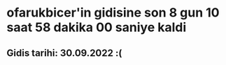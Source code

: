 # ofarukbicer'in gidisine son 8 gun 10 saat 58 dakika 00 saniye kaldi

## Gidis tarihi: 30.09.2022 :(
